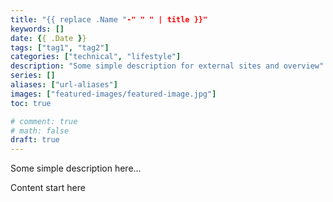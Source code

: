 ```yaml
---
title: "{{ replace .Name "-" " " | title }}"
keywords: []
date: {{ .Date }}
tags: ["tag1", "tag2"]
categories: ["technical", "lifestyle"]
description: "Some simple description for external sites and overview"
series: []
aliases: ["url-aliases"]
images: ["featured-images/featured-image.jpg"]
toc: true

# comment: true
# math: false
draft: true
---
```

Some simple description here...
<!--more-->
Content start here
